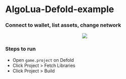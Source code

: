 # AlgoLua-Defold-example
### Connect to wallet, list assets, change network
<p align="center"> 
	<img src="https://s8.gifyu.com/images/Connect-Defold.gif">
</p>

### Steps to run
- Open `game.project` on Defold
- Click Project > Fetch Libraries
- Click Project > Build

